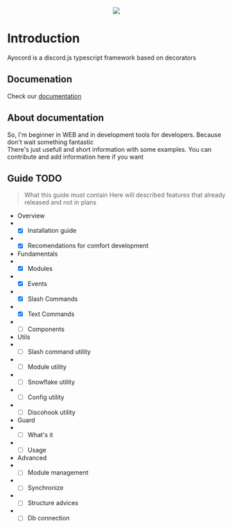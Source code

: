 <div align="center">
  <a href="https://www.ayocord.tech/">
    <img src="https://imgur.com/mCLyhj2.png">
  </a>
</div>

# Introduction

Ayocord is a discord.js typescript framework based on decorators

## Documenation

Check our <a href="https://www.ayocord.tech/docs/">documentation</a>

## About documentation

So, I'm beginner in WEB and in development tools for developers. Because don't wait something fantastic <br>
There's just usefull and short information with some examples. You can contribute and add information here if you want

## Guide TODO

> What this guide must contain
> Here will described features that already released and not in plans

- Overview
- - [x] Installation guide
- - [x] Recomendations for comfort development
- Fundamentals
- - [x] Modules
- - [x] Events
- - [x] Slash Commands
- - [x] Text Commands
- - [ ] Components
- Utils
- - [ ] Slash command utility
- - [ ] Module utility
- - [ ] Snowflake utility
- - [ ] Config utility
- - [ ] Discohook utility
- Guard
- - [ ] What's it
- - [ ] Usage
- Advanced
- - [ ] Module management
- - [ ] Synchronize
- - [ ] Structure advices
- - [ ] Db connection

